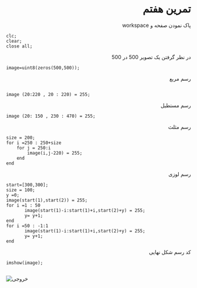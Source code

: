 
<div dir = "rtl">
    <h1> تمرین هفتم </h1>
</div>

<div dir="rtl">
پاک نمودن صفحه و workspace
</br>

</div>


````
clc;
clear;
close all;
````
<div dir="rtl">
در نظر گرفتن یک تصویر 500 در 500</br>

</div>

````
image=uint8(zeros(500,500));

````
<div dir="rtl">
 رسم مربع
</div>

````

image (20:220 , 20 : 220) = 255;

````

<div dir="rtl">
 رسم مستطیل
</div>

````
image (20: 150 , 230 : 470) = 255;

````

<div dir="rtl">

رسم مثلث
</div>

````
size = 200;
for i =250 : 250+size
    for j = 250:i
        image(i,j-220) = 255;
    end
end
````

<div dir="rtl">

رسم لوزی
</div>

````
start=[300,300];
size = 100;
y =0;
image(start(1),start(2)) = 255;
for i =1 : 50
       image(start(1)-i:start(1)+i,start(2)+y) = 255;
       y= y+1;
end
for i =50 : -1:1
       image(start(1)-i:start(1)+i,start(2)+y) = 255;
       y= y+1;
end
````
<div dir="rtl">

کد رسم شکل نهایی
</div>

````
imshow(image);


````

![خروجی](image-processing-class/excersiecs/mahlamahdi/7/assets/result.jpg)

